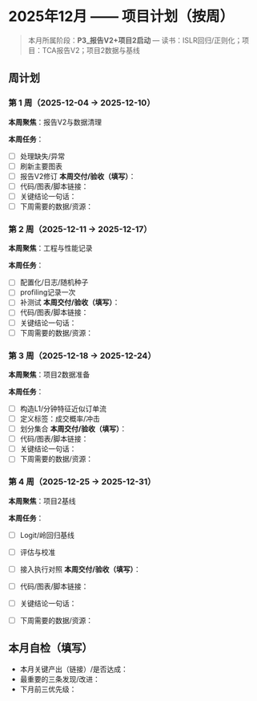 # 2025年12月 —— 项目计划（按周）

> 本月所属阶段：**P3_报告V2+项目2启动** — 读书：ISLR回归/正则化；项目：TCA报告V2；项目2数据与基线

## 周计划

### 第 1 周（2025-12-04 → 2025-12-10）
**本周聚焦**：报告V2与数据清理

**本周任务**：
- [ ] 处理缺失/异常
- [ ] 刷新主要图表
- [ ] 报告V2修订
**本周交付/验收（填写）**：
- [ ] 代码/图表/脚本链接：
- [ ] 关键结论一句话：
- [ ] 下周需要的数据/资源：

### 第 2 周（2025-12-11 → 2025-12-17）
**本周聚焦**：工程与性能记录

**本周任务**：
- [ ] 配置化/日志/随机种子
- [ ] profiling记录一次
- [ ] 补测试
**本周交付/验收（填写）**：
- [ ] 代码/图表/脚本链接：
- [ ] 关键结论一句话：
- [ ] 下周需要的数据/资源：

### 第 3 周（2025-12-18 → 2025-12-24）
**本周聚焦**：项目2数据准备

**本周任务**：
- [ ] 构造L1/分钟特征近似订单流
- [ ] 定义标签：成交概率/冲击
- [ ] 划分集合
**本周交付/验收（填写）**：
- [ ] 代码/图表/脚本链接：
- [ ] 关键结论一句话：
- [ ] 下周需要的数据/资源：

### 第 4 周（2025-12-25 → 2025-12-31）
**本周聚焦**：项目2基线

**本周任务**：
- [ ] Logit/岭回归基线
- [ ] 评估与校准
- [ ] 接入执行对照
**本周交付/验收（填写）**：
- [ ] 代码/图表/脚本链接：
- [ ] 关键结论一句话：
- [ ] 下周需要的数据/资源：


## 本月自检（填写）
- 本月关键产出（链接）/是否达成：
- 最重要的三条发现/改进：
- 下月前三优先级：
